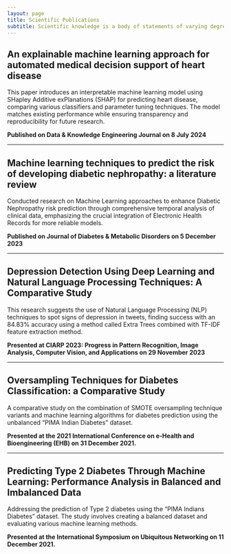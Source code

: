 ```yaml
---
layout: page
title: Scientific Publications
subtitle: Scientific knowledge is a body of statements of varying degrees of certainty - some most unsure, some nearly sure, none absolutely certain.
---
```


##  <a href="https://www.sciencedirect.com/science/article/pii/S0169023X24000636" style="color: inherit; text-decoration: none;" onmouseover="this.style.color='#0085A1'" onmouseout="this.style.color='inherit'"> An explainable machine learning approach for automated medical decision support of heart disease </a>

This paper introduces an interpretable machine learning model using SHapley Additive exPlanations (SHAP) for predicting heart disease, comparing various classifiers and parameter tuning techniques. The model matches existing performance while ensuring transparency and reproducibility for future research.

**Published on Data & Knowledge Engineering Journal on 8 July 2024**

---

##  <a href="https://link.springer.com/article/10.1007/s40200-023-01357-4" style="color: inherit; text-decoration: none;" onmouseover="this.style.color='#0085A1'" onmouseout="this.style.color='inherit'"> Machine learning techniques to predict the risk of developing diabetic nephropathy: a literature review </a>

Conducted research on Machine Learning approaches to enhance Diabetic Nephropathy risk prediction through comprehensive temporal analysis of clinical data, emphasizing the crucial integration of Electronic Health Records for more reliable models.

**Published on Journal of Diabetes & Metabolic Disorders on 5 December 2023**

---

## <a href="https://link.springer.com/chapter/10.1007/978-3-031-49018-7_24" style="color: inherit; text-decoration: none;" onmouseover="this.style.color='#0085A1'" onmouseout="this.style.color='inherit'">Depression Detection Using Deep Learning and Natural Language Processing Techniques: A Comparative Study</a>

This research suggests the use of Natural Language Processing (NLP) techniques to spot signs of depression in tweets, finding success with an 84.83% accuracy using a method called Extra Trees combined with TF-IDF feature extraction method.

**Presented at CIARP 2023: Progress in Pattern Recognition, Image Analysis, Computer Vision, and Applications on 29 November 2023**

---

## <a href="https://ieeexplore.ieee.org/abstract/document/9657542" style="color: inherit; text-decoration: none;" onmouseover="this.style.color='#0085A1'" onmouseout="this.style.color='inherit'">Oversampling Techniques for Diabetes Classification: a Comparative Study</a>

A comparative study on the combination of SMOTE oversampling technique variants and machine learning algorithms for diabetes prediction using the unbalanced “PIMA Indian Diabetes” dataset.

**Presented at the 2021 International Conference on e-Health and Bioengineering (EHB) on 31 December 2021.**

---

## <a href="https://link.springer.com/chapter/10.1007/978-3-030-86356-2_22" style="color: inherit; text-decoration: none;" onmouseover="this.style.color='#0085A1'" onmouseout="this.style.color='inherit'">Predicting Type 2 Diabetes Through Machine Learning: Performance Analysis in Balanced and Imbalanced Data</a>

Addressing the prediction of Type 2 diabetes using the “PIMA Indians Diabetes” dataset. The study involves creating a balanced dataset and evaluating various machine learning methods.

**Presented at the International Symposium on Ubiquitous Networking on 11 December 2021.**
